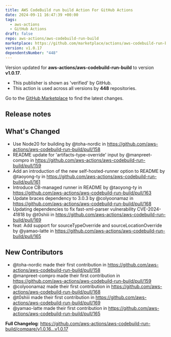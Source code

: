 ```yaml
---
title: AWS CodeBuild run build Action For GitHub Actions
date: 2024-09-11 16:47:39 +00:00
tags:
  - aws-actions
  - GitHub Actions
draft: false
repo: aws-actions/aws-codebuild-run-build
marketplace: https://github.com/marketplace/actions/aws-codebuild-run-build-action-for-github-actions
version: v1.0.17
dependentsNumber: "448"
---
```



Version updated for **aws-actions/aws-codebuild-run-build** to version **v1.0.17**.
- This publisher is shown as 'verified' by GitHub.
- This action is used across all versions by **448** repositories.

Go to the [GitHub Marketplace](https://github.com/marketplace/actions/aws-codebuild-run-build-action-for-github-actions) to find the latest changes.

## Release notes

## What's Changed
* Use Node20 for building by @toha-nordic in https://github.com/aws-actions/aws-codebuild-run-build/pull/158
* README update for 'artifacts-type-override' input by @manpreet-compro in https://github.com/aws-actions/aws-codebuild-run-build/pull/159
* Add an introduction of the new self-hosted-runner option to README by @taoyong-ty in https://github.com/aws-actions/aws-codebuild-run-build/pull/161
* Introduce CB-managed runner in README by @taoyong-ty in https://github.com/aws-actions/aws-codebuild-run-build/pull/163
* Update braces dependency to 3.0.3 by @colyoonamaz in https://github.com/aws-actions/aws-codebuild-run-build/pull/168
* Updating dependencies to fix fast-xml-parser vulnerability CVE-2024-41818 by @t0shiii in https://github.com/aws-actions/aws-codebuild-run-build/pull/169
* feat: Add support for sourceTypeOverride and sourceLocationOverride by @yamao-latte in https://github.com/aws-actions/aws-codebuild-run-build/pull/165

## New Contributors
* @toha-nordic made their first contribution in https://github.com/aws-actions/aws-codebuild-run-build/pull/158
* @manpreet-compro made their first contribution in https://github.com/aws-actions/aws-codebuild-run-build/pull/159
* @colyoonamaz made their first contribution in https://github.com/aws-actions/aws-codebuild-run-build/pull/168
* @t0shiii made their first contribution in https://github.com/aws-actions/aws-codebuild-run-build/pull/169
* @yamao-latte made their first contribution in https://github.com/aws-actions/aws-codebuild-run-build/pull/165

**Full Changelog**: https://github.com/aws-actions/aws-codebuild-run-build/compare/v1.0.16...v1.0.17
